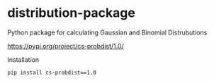 # distribution-package
Python package for calculating Gaussian and Binomial Distrubutions

https://pypi.org/project/cs-probdist/1.0/

Installation

```
pip install cs-probdist==1.0
```
